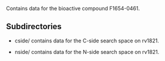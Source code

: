 Contains data for the bioactive compound F1654-0461.

## Subdirectories

- cside/ contains data for the C-side search space on rv1821.

- nside/ contains data for the N-side search space on rv1821.

